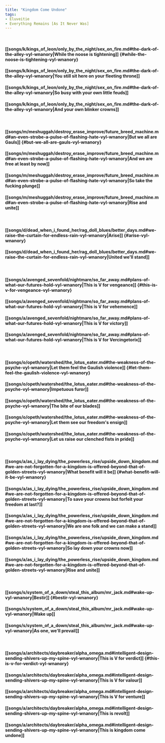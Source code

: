 ```yaml
---
title: "Kingdom Come Undone"
tags:
- Eluveitie
- Everything Remains [As It Never Was]
---
```

&nbsp;
#### [[songs/k/kings_of_leon/only_by_the_night/sex_on_fire.md#the-dark-of-the-alley-vyl-wnanory|While the noose is tightening]] {#while-the-noose-is-tightening-vyl-wnanory}
#### [[songs/k/kings_of_leon/only_by_the_night/sex_on_fire.md#the-dark-of-the-alley-vyl-wnanory|You still sit here on your fleeting throne]]
#### [[songs/k/kings_of_leon/only_by_the_night/sex_on_fire.md#the-dark-of-the-alley-vyl-wnanory|So busy with your own little feuds]]
#### [[songs/k/kings_of_leon/only_by_the_night/sex_on_fire.md#the-dark-of-the-alley-vyl-wnanory|And your own blinker crowns]]
&nbsp;
#### [[songs/m/meshuggah/destroy_erase_improve/future_breed_machine.md#an-even-strobe-a-pulse-of-flashing-hate-vyl-wnanory|But we all are Gauls]] {#but-we-all-are-gauls-vyl-wnanory}
#### [[songs/m/meshuggah/destroy_erase_improve/future_breed_machine.md#an-even-strobe-a-pulse-of-flashing-hate-vyl-wnanory|And we are free at least by now]]
#### [[songs/m/meshuggah/destroy_erase_improve/future_breed_machine.md#an-even-strobe-a-pulse-of-flashing-hate-vyl-wnanory|So take the fucking plunge]]
#### [[songs/m/meshuggah/destroy_erase_improve/future_breed_machine.md#an-even-strobe-a-pulse-of-flashing-hate-vyl-wnanory|Rise and unite]]
&nbsp;
#### [[songs/d/dead_when_i_found_her/rag_doll_blues/better_days.md#we-raise-the-curtain-for-endless-rain-vyl-wnanory|Arise]] {#arise-vyl-wnanory}
#### [[songs/d/dead_when_i_found_her/rag_doll_blues/better_days.md#we-raise-the-curtain-for-endless-rain-vyl-wnanory|United we'll stand]]
&nbsp;
#### [[songs/a/avenged_sevenfold/nightmare/so_far_away.md#plans-of-what-our-futures-hold-vyl-wnanory|This is V for vengeance]] {#this-is-v-for-vengeance-vyl-wnanory}
#### [[songs/a/avenged_sevenfold/nightmare/so_far_away.md#plans-of-what-our-futures-hold-vyl-wnanory|This is V for vehemence]]
#### [[songs/a/avenged_sevenfold/nightmare/so_far_away.md#plans-of-what-our-futures-hold-vyl-wnanory|This is V for victory]]
#### [[songs/a/avenged_sevenfold/nightmare/so_far_away.md#plans-of-what-our-futures-hold-vyl-wnanory|This is V for Vercingetorix]]
&nbsp;
#### [[songs/o/opeth/watershed/the_lotus_eater.md#the-weakness-of-the-psyche-vyl-wnanory|Let them feel the Gaulish violence]] {#let-them-feel-the-gaulish-violence-vyl-wnanory}
#### [[songs/o/opeth/watershed/the_lotus_eater.md#the-weakness-of-the-psyche-vyl-wnanory|Impetuous furor]]
#### [[songs/o/opeth/watershed/the_lotus_eater.md#the-weakness-of-the-psyche-vyl-wnanory|The bite of our blades]]
#### [[songs/o/opeth/watershed/the_lotus_eater.md#the-weakness-of-the-psyche-vyl-wnanory|Let them see our freedom's ensign]]
#### [[songs/o/opeth/watershed/the_lotus_eater.md#the-weakness-of-the-psyche-vyl-wnanory|Let us raise our clenched fists in pride]]
&nbsp;
#### [[songs/a/as_i_lay_dying/the_powerless_rise/upside_down_kingdom.md#we-are-not-forgotten-for-a-kingdom-is-offered-beyond-that-of-golden-streets-vyl-wnanory|What benefit will it be]] {#what-benefit-will-it-be-vyl-wnanory}
#### [[songs/a/as_i_lay_dying/the_powerless_rise/upside_down_kingdom.md#we-are-not-forgotten-for-a-kingdom-is-offered-beyond-that-of-golden-streets-vyl-wnanory|To save your crowns but forfeit your freedom at last?]]
#### [[songs/a/as_i_lay_dying/the_powerless_rise/upside_down_kingdom.md#we-are-not-forgotten-for-a-kingdom-is-offered-beyond-that-of-golden-streets-vyl-wnanory|We are one folk and we can make a stand]]
#### [[songs/a/as_i_lay_dying/the_powerless_rise/upside_down_kingdom.md#we-are-not-forgotten-for-a-kingdom-is-offered-beyond-that-of-golden-streets-vyl-wnanory|So lay down your crowns now]]
#### [[songs/a/as_i_lay_dying/the_powerless_rise/upside_down_kingdom.md#we-are-not-forgotten-for-a-kingdom-is-offered-beyond-that-of-golden-streets-vyl-wnanory|Rise and unite]]
&nbsp;
#### [[songs/s/system_of_a_down/steal_this_album/mr_jack.md#wake-up-vyl-wnanory|Bestir]] {#bestir-vyl-wnanory}
#### [[songs/s/system_of_a_down/steal_this_album/mr_jack.md#wake-up-vyl-wnanory|Wake up]]
#### [[songs/s/system_of_a_down/steal_this_album/mr_jack.md#wake-up-vyl-wnanory|As one, we'll prevail]]
&nbsp;
#### [[songs/a/architects/daybreaker/alpha_omega.md#intelligent-design-sending-shivers-up-my-spine-vyl-wnanory|This is V for verdict]] {#this-is-v-for-verdict-vyl-wnanory}
#### [[songs/a/architects/daybreaker/alpha_omega.md#intelligent-design-sending-shivers-up-my-spine-vyl-wnanory|This is V for valour]]
#### [[songs/a/architects/daybreaker/alpha_omega.md#intelligent-design-sending-shivers-up-my-spine-vyl-wnanory|This is V for venture]]
#### [[songs/a/architects/daybreaker/alpha_omega.md#intelligent-design-sending-shivers-up-my-spine-vyl-wnanory|This is revolt]]
#### [[songs/a/architects/daybreaker/alpha_omega.md#intelligent-design-sending-shivers-up-my-spine-vyl-wnanory|This is kingdom come undone]]
